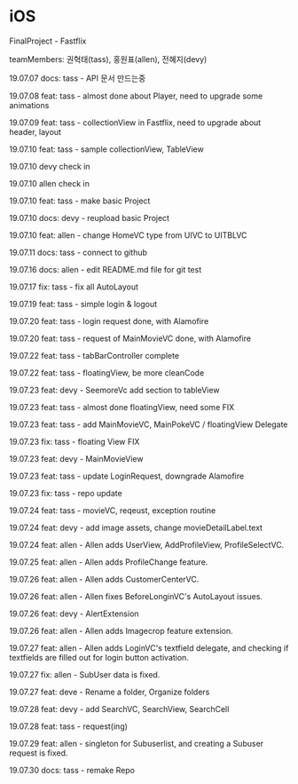 # iOS
FinalProject - Fastflix

teamMembers: 권혁태(tass), 홍원표(allen), 전혜지(devy) 

19.07.07  docs: tass - API 문서 만드는중

19.07.08  feat: tass - almost done about Player, need to upgrade some animations

19.07.09  feat: tass - collectionView in Fastflix, need to upgrade about header, layout

19.07.10  feat: tass - sample collectionView, TableView

19.07.10  devy check in

19.07.10  allen check in

19.07.10  feat: tass - make basic Project

19.07.10  docs: devy - reupload basic Project

19.07.10  feat: allen - change HomeVC type from UIVC to UITBLVC

19.07.11  docs: tass - connect to github 

19.07.16  docs: allen - edit README.md file for git test

19.07.17  fix: tass - fix all AutoLayout

19.07.19  feat: tass - simple login & logout

19.07.20  feat: tass - login request done, with Alamofire

19.07.20  feat: tass - request of MainMovieVC done, with Alamofire

19.07.22  feat: tass - tabBarController complete

19.07.22  feat: tass - floatingView, be more cleanCode

19.07.23  feat: devy - SeemoreVc add section to tableView

19.07.23  feat: tass - almost done floatingView, need some FIX

19.07.23  feat: tass - add MainMovieVC, MainPokeVC / floatingView Delegate

19.07.23  fix: tass - floating View FIX

19.07.23  feat: devy - MainMovieView

19.07.23  feat: tass - update LoginRequest, downgrade Alamofire

19.07.23  fix: tass - repo update

19.07.24  feat: tass - movieVC, reqeust, exception routine

19.07.24  feat: devy - add image assets, change movieDetailLabel.text 

19.07.24  feat: allen - Allen adds UserView, AddProfileView, ProfileSelectVC.

19.07.25  feat: allen - Allen adds ProfileChange feature.

19.07.26  feat: allen - Allen adds CustomerCenterVC.

19.07.26  feat: allen - Allen fixes BeforeLonginVC's AutoLayout issues.

19.07.26  feat: devy - AlertExtension

19.07.26  feat: allen - Allen adds Imagecrop feature extension.

19.07.27  feat: allen - Allen adds LoginVC's textfield delegate, and checking if textfields are filled out for login button activation.

19.07.27  fix: allen - SubUser data is fixed.

19.07.27  feat: deve - Rename a folder, Organize folders

19.07.28  feat: devy - add SearchVC, SearchView, SearchCell

19.07.28  feat: tass - request(ing)

19.07.29  feat: allen - singleton for Subuserlist, and creating a Subuser request is fixed.

19.07.30  docs: tass - remake Repo

